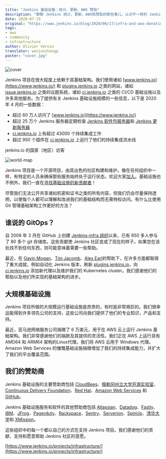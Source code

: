 ```yaml
---
title: "Jenkins 基础设施：统计、更新、AWS 赞助"
description: "聊聊 Jenkins 统计、更新、AWS和赞助的那些事儿，认识不一样的 Jenkins"
date: 2020-07-15
original: "https://www.jenkins.io/blog/2020/06/17/infra-and-aws-donation/"
tags:
- aws
- community
- infrastructure
author: Olivier Vernin
translator: wenjunzhangp
poster: "cover.jpg"
---
```


![cover](cover.jpg)

Jenkins 项目在很大程度上依赖于其基础架构。我们使用诸如 [www.jenkins.io](https://www.jenkins.io/) 和 [plugins.jenkins.io](https://plugins.jenkins.io/) 之类的网站，诸如 [issue.jenkins.io](https://issues.jenkins.io/secure/Dashboard.jspa) 之类的议题系统，诸如 [ci.jenkins.io](https://ci.jenkins.io/) 之类的 CI/CD 基础设施以及许多其他服务。为了提供有关 Jenkins 基础设施规模的一些信息，以下是 2020 年 4 月的一些数据：

* 超过 60 万人访问了 [www.jenkins.io](https://www.jenkins.io/)
* 超过 25 万个 Jenkins 服务器定期检查 [Jenkins 软件包服务器](https://pkg.jenkins.io/)和 [Jenkins 更新服务器](https://updates.jenkins.io/)
* [ci.jenkins.io](https://ci.jenkins.io/) 上有超过 43000 个持续集成工作
* 超过 950 个插件在 [ci.jenkins.io](https://ci.jenkins.io/) 上运行了他们的持续集成流水线

jenkins.io 的国家（地区）访客

![world-map](world-map.png)

Jenkins 项目是一个开源项目，由其出色的社区构建和维护。像在任何组织中一样，有特定的人员来确保那些服务始终处于运行状态。欢迎大家[加入](https://www.jenkins.io/participate/)。基础设施也不例外，我们一直在[寻找基础设施的新贡献者](https://www.jenkins.io/projects/infrastructure/#contributing)！

尽管我们无法公开共享诸如机密和证书之类的所有内容，但我们仍会尽量保持透明，以使每个人都可以理解和改进我们的基础结构而无需特权访问。有什么比使用 Git 管理基础架构工作更好的方法？

## 谁说的 GitOps？

自 2008 年 3 月在 GitHub 上创建 [Jenkins-infra 组织](https://github.com/jenkins-infra)以来，已有 650 多人参与了 80 多个 git 存储库。这些贡献使 Jenkins 社区变成了现在的样子。如果您在该处找不到任何东西，则可能意味着需要一些帮助。

最近，在 [Gavin Mogan](https://github.com/halkeye)、[Tim Jacomb](https://github.com/timja)、[Alex Earl](https://github.com/slide)的帮助下，在许多方面都取得了重大成就，例如自动化 Jenkins 版本，刷新 [plugins.jenkins.io](https://plugins.jenkins.io/)，向 [ci.jenkins.io](https://ci.jenkins.io/computer/) 添加新代理以及维护我们的 Kubernetes cluster。我们感谢他们的帮助以及他们所实现的基础架构的进步。

## 大规模基础设施

Jenkins 项目所做的大规模运行基础设施是昂贵的，有时是非常艰巨的。我们很幸运能得到许多领先公司的支持，这些公司向我们提供了他们的专业知识，产品和支持。

最近，亚马逊网络服务公司捐赠了 6 万美元，用于在 AWS 云上运行 Jenkins 基础架构。我们非常感谢他们的捐款及其提供的灵活性。我们正在 AWS 上运行具有 AMD64 和 ARM64 架构的Linux代理。我们将 AWS 云用于 Windows 代理。Amazon Web Services 的慷慨基础设施捐赠增加了我们的持续集成能力，并扩大了我们的平台覆盖范围。

## 我们的赞助商

Jenkins 基础设施的主要赞助商包括 [CloudBees](https://cloudbees.com/)、[俄勒冈州立大学开源实验室](https://osuosl.org/)、[Continuous Delivery Foundation](https://cd.foundation/)、[Red Hat](https://redhat.com/)、[Amazon Web Services](https://aws.amazon.com/cn/) 和 [GitHub](https://github.com/)。

Jenkins 基础设施服务和软件的其他赞助商包括 [Atlassian](https://www.atlassian.com/)、[Datadog](https://www.datadoghq.com/)、[Fastly](https://www.fastly.com/)、[IBM](https://www.ibm.com/cn-zh)、[JFrog](https://jfrog.com/)、[Pagerduty](https://www.pagerduty.com/)、[Rackspace](https://www.rackspace.com/)、[Sentry](https://www.sentry.io/)、[Serverion](https://www.serverion.com/)、[SpinUp](https://spinup.com/)、[清华大学](https://www.tsinghua.edu.cn/)和 [XMission](https://xmission.com/)。

这些组织中的每一个都以自己的方式在支持 Jenkins 项目。我们感谢他们的贡献、支持和愿意帮助 Jenkins 社区的意愿。

[https://www.jenkins.io/projects/infrastructure/](https://www.jenkins.io/projects/infrastructure/)
